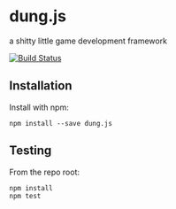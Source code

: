 # dung.js

a shitty little game development framework

[![Build Status](https://secure.travis-ci.org/seiyria/dung.js.png?branch=master)](http://travis-ci.org/user/dung.js)


## Installation

Install with npm:

```
npm install --save dung.js
```

## Testing

From the repo root:

```
npm install
npm test
```
